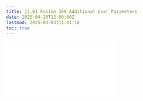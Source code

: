 ```yaml
---
title: 12.01 Fusion 360 Additional User Parameters
date: 2025-04-10T12:00:00Z
lastmod: 2025-04-03T11:41:18
toc: true
---
```


![Link to included file content](../../../../3d-modeling/fusion-360/additional-user-parameters-fusion-360.md)
